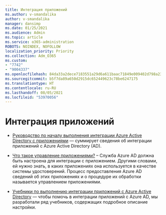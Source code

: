 ```yaml
---
title: Интеграция приложений
ms.author: v-smandalika
author: v-smandalika
manager: dansimp
ms.date: 01/25/2021
ms.audience: Admin
ms.topic: article
ms.service: o365-administration
ROBOTS: NOINDEX, NOFOLLOW
localization_priority: Priority
ms.collection: Adm_O365
ms.custom:
- "7742"
- "9004337"
ms.openlocfilehash: 84da33a2dece7183551a29d6a611baac71849e009402d798a231d570d1521033
ms.sourcegitcommit: b5f7da89a650d2915dc652449623c78be6247175
ms.translationtype: HT
ms.contentlocale: ru-RU
ms.lasthandoff: 08/05/2021
ms.locfileid: "53970056"
---
```

# <a name="application--integration"></a>Интеграция приложений

- [Руководство по началу выполнения интеграции Azure Active Directory с приложениями](https://docs.microsoft.com/azure/active-directory/manage-apps/plan-an-application-integration) — суммирует сведения об интеграции приложений с Azure Active Directory (AD).

- [Что такое управление приложениями?](https://docs.microsoft.com/azure/active-directory/manage-apps/what-is-application-management)  – Служба Azure AD должна быть настроена для интеграции с приложением. Другими словами, ей нужно знать, в каких приложениях она используется в качестве системы удостоверений. Процесс предоставления Azure AD сведений об этих приложениях и о процедуре их обработки называется управлением приложениями.

- [Учебники по выполнению интеграции приложений с Azure Active Directory](https://docs.microsoft.com/azure/active-directory/saas-apps/tutorial-list) — чтобы помочь в интеграции приложений с Azure AD, мы разработали ряд учебников, содержащих подробное описание настройки.

